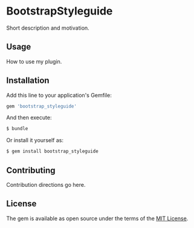 # BootstrapStyleguide
Short description and motivation.

## Usage
How to use my plugin.

## Installation
Add this line to your application's Gemfile:

```ruby
gem 'bootstrap_styleguide'
```

And then execute:
```bash
$ bundle
```

Or install it yourself as:
```bash
$ gem install bootstrap_styleguide
```

## Contributing
Contribution directions go here.

## License
The gem is available as open source under the terms of the [MIT License](https://opensource.org/licenses/MIT).
